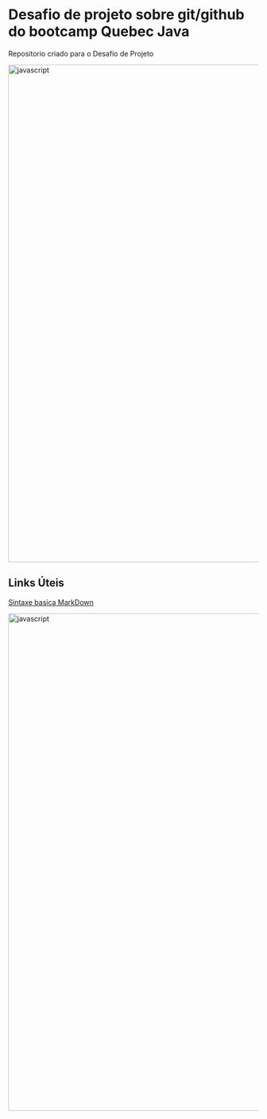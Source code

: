 # Desafio de projeto sobre git/github do bootcamp Quebec Java
Repositorio criado para o Desafio de Projeto

<img align="center" src="https://user-images.githubusercontent.com/73097560/115834477-dbab4500-a447-11eb-908a-139a6edaec5c.gif" alt="javascript" width="1000"/>

## Links Úteis
[Sintaxe basica MarkDown](https://www.markdownguide.org/basic-sintax/)

<img align="center" src="https://user-images.githubusercontent.com/73097560/115834477-dbab4500-a447-11eb-908a-139a6edaec5c.gif" alt="javascript" width="1000"/>

